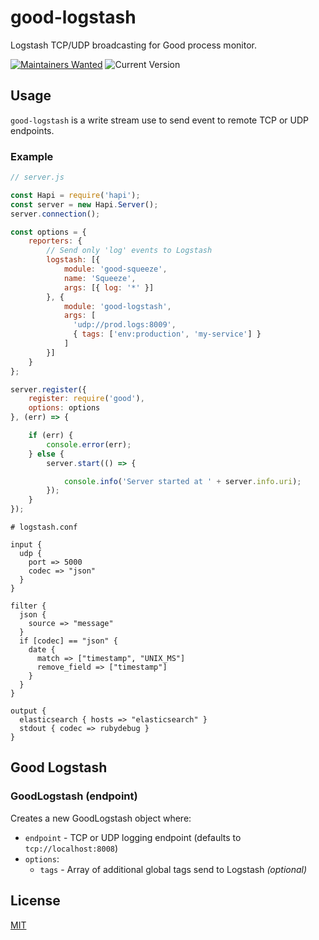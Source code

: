 # good-logstash

Logstash TCP/UDP broadcasting for Good process monitor.

[![Maintainers Wanted](https://img.shields.io/badge/maintainers-wanted-red.svg)](https://github.com/fhemberger/good-logstash/issues/5)
![Current Version](https://img.shields.io/npm/v/good-logstash.svg)


## Usage

`good-logstash` is a write stream use to send event to remote TCP or UDP endpoints.

### Example

```javascript
// server.js

const Hapi = require('hapi');
const server = new Hapi.Server();
server.connection();

const options = {
    reporters: {
    	// Send only 'log' events to Logstash
        logstash: [{
            module: 'good-squeeze',
            name: 'Squeeze',
            args: [{ log: '*' }]
        }, {
            module: 'good-logstash',
            args: [
              'udp://prod.logs:8009',
              { tags: ['env:production', 'my-service'] }
            ]
        }]
    }
};

server.register({
    register: require('good'),
    options: options
}, (err) => {

    if (err) {
        console.error(err);
    } else {
        server.start(() => {

            console.info('Server started at ' + server.info.uri);
        });
    }
});

```


```
# logstash.conf

input {
  udp {
    port => 5000
    codec => "json"
  }
}

filter {
  json {
    source => "message"
  }
  if [codec] == "json" {
    date {
      match => ["timestamp", "UNIX_MS"]
      remove_field => ["timestamp"]
    }
  }
}

output {
  elasticsearch { hosts => "elasticsearch" }
  stdout { codec => rubydebug }
}
```

## Good Logstash
### GoodLogstash (endpoint)

Creates a new GoodLogstash object where:

- `endpoint` - TCP or UDP logging endpoint (defaults to `tcp://localhost:8008`)
- `options`:
  - `tags` - Array of additional global tags send to Logstash *(optional)*


## License

[MIT](LICENSE.txt)
